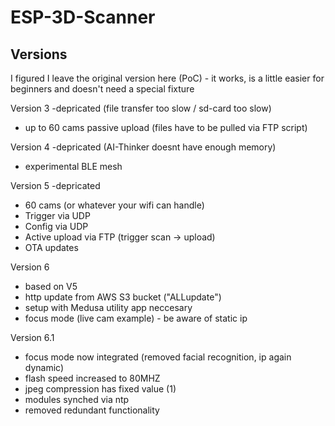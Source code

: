 # ESP-3D-Scanner

## Versions
I figured I leave the original version here (PoC) - it works, is a little easier for beginners and doesn't need a special fixture

Version 3
-depricated (file transfer too slow / sd-card too slow)
- up to 60 cams
passive upload (files have to be pulled via FTP script)

Version 4
-depricated (AI-Thinker doesnt have enough memory)
- experimental BLE mesh 

Version 5 
-depricated
- 60 cams (or whatever your wifi can handle)
- Trigger via UDP
- Config via UDP
- Active upload via FTP (trigger scan -> upload)
- OTA updates

Version 6
 - based on V5
 - http update from AWS S3 bucket ("ALLupdate") 
 - setup with Medusa utility app neccesary 
 - focus mode (live cam example) - be aware of static ip
 
Version 6.1
- focus mode now integrated (removed facial recognition, ip again dynamic)
- flash speed increased to 80MHZ
- jpeg compression has fixed value (1)
- modules synched via ntp
- removed redundant functionality 
